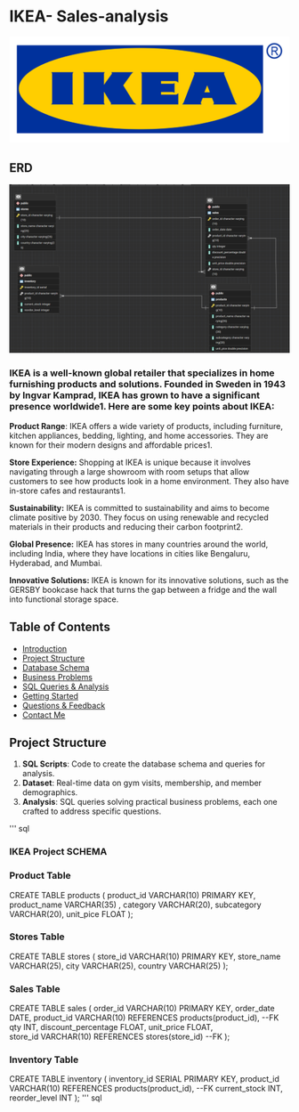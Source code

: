 # IKEA- Sales-analysis
![Project Image Placeholder](https://github.com/Tusharpsharma/IKEA---Sales-analysis-using-Postgresql/blob/main/Ikea-logo.png)


## ERD
![Project Image Placeholder](https://github.com/Tusharpsharma/IKEA---Sales-analysis-using-Postgresql/blob/main/ERD%20Diagram.png)


### IKEA is a well-known global retailer that specializes in home furnishing products and solutions. Founded in Sweden in 1943 by Ingvar Kamprad, IKEA has grown to have a significant presence worldwide1. Here are some key points about IKEA:

**Product Range**: IKEA offers a wide variety of products, including furniture, kitchen appliances, bedding, lighting, and home accessories. They are known for their modern designs and affordable prices1.

**Store Experience:** Shopping at IKEA is unique because it involves navigating through a large showroom with room setups that allow customers to see how products look in a home environment. They also have in-store cafes and restaurants1.

**Sustainability:** IKEA is committed to sustainability and aims to become climate positive by 2030. They focus on using renewable and recycled materials in their products and reducing their carbon footprint2.

**Global Presence:** IKEA has stores in many countries around the world, including India, where they have locations in cities like Bengaluru, Hyderabad, and Mumbai.

**Innovative Solutions:** IKEA is known for its innovative solutions, such as the GERSBY bookcase hack that turns the gap between a fridge and the wall into functional storage space.


## Table of Contents
- [Introduction](#introduction)
- [Project Structure](#ERD)
- [Database Schema](#database-schema)
- [Business Problems](#business-problems)
- [SQL Queries & Analysis](#sql-queries--analysis)
- [Getting Started](#getting-started)
- [Questions & Feedback](#questions--feedback)
- [Contact Me](#contact-me)

## Project Structure

1. **SQL Scripts**: Code to create the database schema and queries for analysis.
2. **Dataset**: Real-time data on gym visits, membership, and member demographics.
3. **Analysis**: SQL queries solving practical business problems, each one crafted to address specific questions.

''' sql
### IKEA Project SCHEMA

### Product Table
CREATE TABLE products
(
	product_id VARCHAR(10) PRIMARY KEY,	
	product_name VARCHAR(35) ,
	category	VARCHAR(20),
	subcategory	VARCHAR(20),
	unit_pice FLOAT
);

### Stores Table

CREATE TABLE stores
(
	store_id	VARCHAR(10) PRIMARY KEY,
	store_name	VARCHAR(25),
	city	VARCHAR(25),
	country VARCHAR(25)
);

### Sales Table

CREATE TABLE sales
(
	order_id 	VARCHAR(10) PRIMARY KEY,
	order_date	DATE,
	product_id	VARCHAR(10) REFERENCES products(product_id), --FK
	qty	INT,
	discount_percentage	FLOAT,
	unit_price FLOAT,	
	store_id VARCHAR(10) REFERENCES stores(store_id) --FK
);


### Inventory Table
CREATE TABLE inventory
(
	inventory_id SERIAL PRIMARY KEY,
	product_id	VARCHAR(10) REFERENCES products(product_id), --FK
	current_stock 	INT,
	reorder_level INT
);
''' sql


